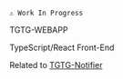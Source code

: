     ⚠️ Work In Progress

TGTG-WEBAPP

TypeScript/React Front-End

Related to [TGTG-Notifier](https://github.com/Nyrrell/tgtg-notifier)